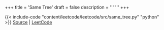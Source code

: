 +++
title = 'Same Tree'
draft = false
description =  '''
'''
+++

{{< include-code "content/leetcode/leetcode/src/same_tree.py" "python" >}}
[Source](https://github.com/grind-rip/leetcode/blob/master/src/same_tree.py) | [LeetCode](https://leetcode.com/problems/same-tree)

